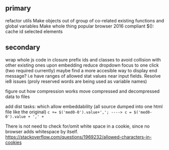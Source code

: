 primary
-------

refactor utils
Make objects out of group of co-related existing functions and global variables
Make whole thing popular browser 2016 compliant
$(): cache id selected elements

secondary
---------

wrap whole js code in closure
prefix ids and classes to avoid collision with other existing ones upon embedding
reduce dropdown focus to one click (two required currently)
maybe find a more accesible way to display end message? i.e have ranges of allowed stat values near input fields.
Resolve ie8 issues (proly reserved words are being used as variable names)

figure out how compression works
move compressed and decompressed data to files

add dist tasks: which allow embeddability (all source dumped into one html file like the original)
`c += $('med0-0').value+','; ----> c = $('med0-0').value + ',' +`


There is not need to check for/omit white space in a cookie, since no browser adds whitespace by itself. https://stackoverflow.com/questions/1969232/allowed-characters-in-cookies
